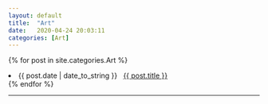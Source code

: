 ```yaml
---
layout: default
title:  "Art"
date:   2020-04-24 20:03:11
categories: [Art]
---
```



{% for post in site.categories.Art %}
 <li><span>{{ post.date | date_to_string }}</span> &nbsp; <a href="{{ post.url }}">{{ post.title }}</a></li>
{% endfor %}

---